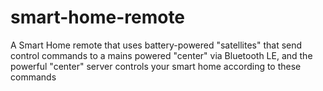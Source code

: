 # smart-home-remote
A Smart Home remote that uses battery-powered "satellites" that send control commands to a mains powered "center" via Bluetooth LE, and the powerful "center" server controls your smart home according to these commands
